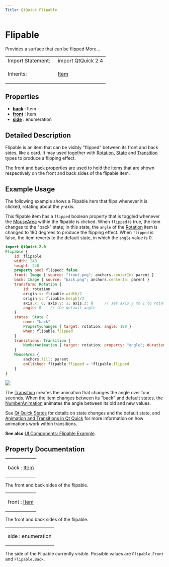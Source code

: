 ```yaml
---
Title: QtQuick.Flipable
---
```

        
Flipable
========

<span class="subtitle"></span>
Provides a surface that can be flipped More...

<table>
<colgroup>
<col width="50%" />
<col width="50%" />
</colgroup>
<tbody>
<tr class="odd">
<td>Import Statement:</td>
<td>import QtQuick 2.4</td>
</tr>
<tr class="even">
<td>Inherits:</td>
<td><p><a href="QtQuick.Item.md">Item</a></p></td>
</tr>
</tbody>
</table>

<span id="properties"></span>
Properties
----------

-   ****[back](#back-prop)**** : Item
-   ****[front](#front-prop)**** : Item
-   ****[side](#side-prop)**** : enumeration

<span id="details"></span>
Detailed Description
--------------------

Flipable is an item that can be visibly "flipped" between its front and back sides, like a card. It may used together with [Rotation](../QtQuick.Rotation.md), [State](../QtQuick.State.md) and [Transition](../QtQuick.qmlexampletoggleswitch.md#transition) types to produce a flipping effect.

The [front](#front-prop) and [back](#back-prop) properties are used to hold the items that are shown respectively on the front and back sides of the flipable item.

<span id="example-usage"></span>
Example Usage
-------------

The following example shows a Flipable item that flips whenever it is clicked, rotating about the y-axis.

This flipable item has a `flipped` boolean property that is toggled whenever the [MouseArea](../QtQuick.MouseArea.md) within the flipable is clicked. When `flipped` is true, the item changes to the "back" state; in this state, the `angle` of the [Rotation](../QtQuick.Rotation.md) item is changed to 180 degrees to produce the flipping effect. When `flipped` is false, the item reverts to the default state, in which the `angle` value is 0.

``` qml
import QtQuick 2.0
Flipable {
    id: flipable
    width: 240
    height: 240
    property bool flipped: false
    front: Image { source: "front.png"; anchors.centerIn: parent }
    back: Image { source: "back.png"; anchors.centerIn: parent }
    transform: Rotation {
        id: rotation
        origin.x: flipable.width/2
        origin.y: flipable.height/2
        axis.x: 0; axis.y: 1; axis.z: 0     // set axis.y to 1 to rotate around y-axis
        angle: 0    // the default angle
    }
    states: State {
        name: "back"
        PropertyChanges { target: rotation; angle: 180 }
        when: flipable.flipped
    }
    transitions: Transition {
        NumberAnimation { target: rotation; property: "angle"; duration: 4000 }
    }
    MouseArea {
        anchors.fill: parent
        onClicked: flipable.flipped = !flipable.flipped
    }
}
```

![](https://developer.ubuntu.com/static/devportal_uploaded/152c86ea-0b33-4a27-93be-f42ee4c517d3-api/apps/qml/sdk-15.04.1/QtQuick.Flipable/images/flipable.gif)

The [Transition](../QtQuick.qmlexampletoggleswitch.md#transition) creates the animation that changes the angle over four seconds. When the item changes between its "back" and default states, the [NumberAnimation](../QtQuick.NumberAnimation.md) animates the angle between its old and new values.

See [Qt Quick States](../QtQuick.qtquick-statesanimations-states.md) for details on state changes and the default state, and [Animation and Transitions in Qt Quick](../QtQuick.qtquick-statesanimations-animations.md) for more information on how animations work within transitions.

**See also** [UI Components: Flipable Example](https://developer.ubuntu.comapps/qml/sdk-15.04.1/QtQuick.customitems-flipable/).

Property Documentation
----------------------

<table>
<colgroup>
<col width="100%" />
</colgroup>
<tbody>
<tr class="odd">
<td><p><span id="back-prop"></span><span class="name">back</span> : <span class="type"><a href="QtQuick.Item.md">Item</a></span></p></td>
</tr>
</tbody>
</table>

The front and back sides of the flipable.

<table>
<colgroup>
<col width="100%" />
</colgroup>
<tbody>
<tr class="odd">
<td><p><span id="front-prop"></span><span class="name">front</span> : <span class="type"><a href="QtQuick.Item.md">Item</a></span></p></td>
</tr>
</tbody>
</table>

The front and back sides of the flipable.

<table>
<colgroup>
<col width="100%" />
</colgroup>
<tbody>
<tr class="odd">
<td><p><span id="side-prop"></span><span class="name">side</span> : <span class="type">enumeration</span></p></td>
</tr>
</tbody>
</table>

The side of the Flipable currently visible. Possible values are `Flipable.Front` and `Flipable.Back`.

